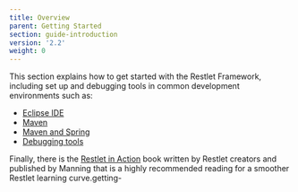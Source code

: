 ```yaml
---
title: Overview
parent: Getting Started
section: guide-introduction
version: '2.2'
weight: 0
---
```

This section explains how to get started with the Restlet Framework,
including set up and debugging tools in common development environments
such as:

-   [Eclipse IDE](./eclipse "Getting started with Eclipse IDE")
-   [Maven](./maven "Getting started with Maven")
-   [Maven and Spring](./maven-spring "Getting Started with Maven and Spring")
-   [Debugging tools](./debugging-tools "Debugging tools")

Finally, there is the [Restlet in Action](http://www.amazon.com/gp/product/193518234X/ref=as_li_tf_tl?ie=UTF8&camp=1789&creative=9325&creativeASIN=193518234X&linkCode=as2&tag=restlet-20)
book written by Restlet creators and published by Manning that is a highly recommended reading for a smoother Restlet learning curve.getting-

